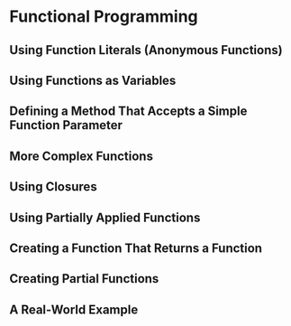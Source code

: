 # Functional Programming

## Using Function Literals (Anonymous Functions)

## Using Functions as Variables

## Defining a Method That Accepts a Simple Function Parameter

## More Complex Functions

## Using Closures

## Using Partially Applied Functions

## Creating a Function That Returns a Function

## Creating Partial Functions

## A Real-World Example
